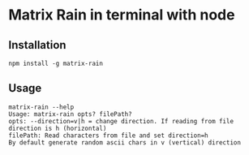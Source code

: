 # Matrix Rain in terminal with node

## Installation

```
npm install -g matrix-rain
```

## Usage

```
matrix-rain --help
Usage: matrix-rain opts? filePath?
opts: --direction=v|h = change direction. If reading from file direction is h (horizontal)
filePath: Read characters from file and set direction=h
By default generate random ascii chars in v (vertical) direction